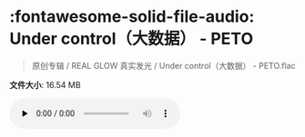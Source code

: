 # :fontawesome-solid-file-audio: Under control（大数据） - PETO

> 原创专辑 / REAL GLOW 真实发光 / Under control（大数据） - PETO.flac

**文件大小**: 16.54 MB

<audio preload="none" controls><source src="https://file.hsyhx.top/原创专辑/REAL_GLOW_真实发光/Under control（大数据） - PETO.flac" type="audio/mpeg">您的浏览器不支持此音频格式</audio>